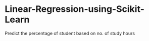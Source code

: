 # Linear-Regression-using-Scikit-Learn
Predict the percentage of student based on no. of study hours
